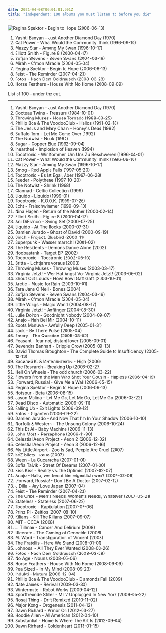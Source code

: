 ```yaml
---
date: 2021-04-08T06:01:01.301Z
title: "independent: 100 albums you must listen to before you die"
---
```

![Regina Spektor - Begin to Hope (2006-06-13)](http://coverartarchive.org/release/7c48653c-8e50-4f8b-91a4-25321c500fed/25262967822-500.jpg "Regina Spektor - Begin to Hope (2006-06-13)")
<ol class="albums">
<li data-cover="https://img.discogs.com/2x-W2u8k9mU9yX_EUoj7jyLfKac=/fit-in/600x600/filters:strip_icc():format(jpeg):mode_rgb():quality(90)/discogs-images/R-640394-1504973916-3642.jpeg.jpg" data-tags="folk, female vocalists, indie, alternative" role="button">Vashti Bunyan - Just Another Diamond Day (1970)</li>
<li data-cover="http://coverartarchive.org/release/cb552dc7-b0fe-4bcd-b864-1b3940baee8c/6010090362-500.jpg" data-tags="indie, female vocalists, female, alternative, indie rock, female singers, pop, rock, alternative rock, indie pop, female vocals, female vocalist, female voices, girls, indie-rock, female artists, female vocal, indie-pop, love song" role="button">Cat Power - What Would the Community Think (1996-09-10)</li>
<li data-cover="http://coverartarchive.org/release/3ee6bd30-4a23-40cb-9958-d0c321ccdff3/17361537089-500.jpg" data-tags="female vocalists, indie, alternative, alternative rock, indie rock, indie pop, female singers, female, pop, rock, girls, indie-rock, female vocals, female vocalist, female artists, female vocal, female voices, indie-pop" role="button">Mazzy Star - Among My Swan (1996-10-17)</li>
<li data-cover="http://coverartarchive.org/release/8bc521b4-57af-4b4c-88a1-ad214c9c6516/9560550155-500.jpg" data-tags="singer-songwriter, indie" role="button">Elliott Smith - Figure 8 (2000-04-17)</li>
<li data-cover="https://img.discogs.com/m0fgdWmyM4wTAr76YR_8WWo8On0=/fit-in/373x369/filters:strip_icc():format(jpeg):mode_rgb():quality(90)/discogs-images/R-5218555-1387813137-1639.jpeg.jpg" data-tags="indie, folk" role="button">Sufjan Stevens - Seven Swans (2004-03-16)</li>
<li data-cover="https://img.discogs.com/kqYj4ochAeSGmKUFfOnxgKhxmf0=/fit-in/475x422/filters:strip_icc():format(jpeg):mode_rgb():quality(90)/discogs-images/R-525696-1285843401.jpeg.jpg" data-tags="indie, female vocalists, female, indie pop, rock, indie rock, female vocalist, pop, alternative, alternative rock, girls, indie-rock, female vocals, female artists, female vocal, female voices, female singers, indie-pop, love song" role="button">Mirah - C'mon Miracle (2004-05-04)</li>
<li data-cover="http://coverartarchive.org/release/7c48653c-8e50-4f8b-91a4-25321c500fed/25262967822-500.jpg" data-tags="female vocalists, indie, singer-songwriter" role="button">Regina Spektor - Begin to Hope (2006-06-13)</li>
<li data-cover="http://coverartarchive.org/release/805d6908-afee-3a49-b6e0-e9ca5ce6a452/16767229098-500.jpg" data-tags="indie, female vocalists, indie pop, female vocalist, pop, alternative, indie rock" role="button">Feist - The Reminder (2007-04-23)</li>
<li data-cover="https://img.discogs.com/qzlW8t5AFmKYH4gFc8H440mJfUo=/fit-in/456x408/filters:strip_icc():format(jpeg):mode_rgb():quality(90)/discogs-images/R-2054920-1261748799.jpeg.jpg" data-tags="indie" role="button">Fotos - Nach Dem Goldrausch (2008-03-28)</li>
<li data-cover="http://coverartarchive.org/release/4c13817e-a16c-47d6-85ab-aa6f6d826705/24225147925-500.jpg" data-tags="indie" role="button">Horse Feathers - House With No Home (2008-09-09)</li>
</ol>
List of 100 - under the cut.
<!-- more -->

_________________

<ol class="albums">
<li data-cover="https://img.discogs.com/2x-W2u8k9mU9yX_EUoj7jyLfKac=/fit-in/600x600/filters:strip_icc():format(jpeg):mode_rgb():quality(90)/discogs-images/R-640394-1504973916-3642.jpeg.jpg" data-tags="folk, female vocalists, indie, alternative" role="button">
Vashti Bunyan - Just Another Diamond Day (1970)
</li>
<li data-cover="http://coverartarchive.org/release/bc6dee20-448c-387d-8eb4-a7cb737ae1b7/23441368012-500.jpg" data-tags="dream pop" role="button">
Cocteau Twins - Treasure (1984-10-01)
</li>
<li data-cover="https://img.discogs.com/dHAYNvJfhBXBVhvoDlUWI9rAjwI=/fit-in/438x292/filters:strip_icc():format(jpeg):mode_rgb():quality(90)/discogs-images/R-6865107-1428552093-3366.png.jpg" data-tags="indie, rock" role="button">
Throwing Muses - House Tornado (1988-03-25)
</li>
<li data-cover="http://coverartarchive.org/release/d44523f5-6b8f-47d6-9d81-f9a6d546d771/12675036875-500.jpg" data-tags="indie, rock, alternative, alternative rock, experimental, indie rock, new wave, 90s, german, independent" role="button">
Phillip Boa & The VoodooClub - Helios (1991-02-18)
</li>
<li data-cover="https://img.discogs.com/UMBJGIOlHKIlyuDcv3xQGsGIxKA=/fit-in/600x583/filters:strip_icc():format(jpeg):mode_rgb():quality(90)/discogs-images/R-15177157-1587702788-9526.jpeg.jpg" data-tags="shoegaze, alternative rock" role="button">
The Jesus and Mary Chain - Honey's Dead (1992)
</li>
<li data-cover="http://coverartarchive.org/release/29c25de4-4006-4114-a646-87569da95463/13904275704-500.jpg" data-tags="rock" role="button">
Buffalo Tom - Let Me Come Over (1992)
</li>
<li data-cover="http://coverartarchive.org/release/b374a467-ff3c-42b5-938b-9320e96c617b/15060246726-500.jpg" data-tags="indie rock" role="button">
The Notwist - Nook (1992)
</li>
<li data-cover="http://coverartarchive.org/release/b68bd93e-0b34-41b8-8e63-540836e863f0/3020420613-500.jpg" data-tags="90s" role="button">
Sugar - Copper Blue (1992-09-04)
</li>
<li data-cover="http://coverartarchive.org/release/ba1646d0-9b8e-4a1b-9dc0-6ec4d4b19b58/15587476491-500.jpg" data-tags="melodic death metal" role="button">
Inearthed - Implosion of Heaven (1994)
</li>
<li data-cover="https://img.discogs.com/Q6Kr9R7vXlK--09-qCNVsRRrxVo=/fit-in/600x597/filters:strip_icc():format(jpeg):mode_rgb():quality(90)/discogs-images/R-915754-1189951397.jpeg.jpg" data-tags="hamburger schule" role="button">
Tocotronic - Wir Kommen Um Uns Zu Beschweren (1996-04-01)
</li>
<li data-cover="http://coverartarchive.org/release/cb552dc7-b0fe-4bcd-b864-1b3940baee8c/6010090362-500.jpg" data-tags="indie, female vocalists, female, alternative, indie rock, female singers, pop, rock, alternative rock, indie pop, female vocals, female vocalist, female voices, girls, indie-rock, female artists, female vocal, indie-pop, love song" role="button">
Cat Power - What Would the Community Think (1996-09-10)
</li>
<li data-cover="http://coverartarchive.org/release/3ee6bd30-4a23-40cb-9958-d0c321ccdff3/17361537089-500.jpg" data-tags="female vocalists, indie, alternative, alternative rock, indie rock, indie pop, female singers, female, pop, rock, girls, indie-rock, female vocals, female vocalist, female artists, female vocal, female voices, indie-pop" role="button">
Mazzy Star - Among My Swan (1996-10-17)
</li>
<li data-cover="http://coverartarchive.org/release/27d99673-cdc9-4172-bdf6-d3bd0620c0ee/15960021076-500.jpg" data-tags="singer-songwriter, 90s, indie, folk, lo-fi, mellow, slowcore" role="button">
Smog - Red Apple Falls (1997-05-20)
</li>
<li data-cover="https://img.discogs.com/rj3yPSvVgGuvJNC6KgtoVxPFxrE=/fit-in/600x597/filters:strip_icc():format(jpeg):mode_rgb():quality(90)/discogs-images/R-4237498-1359367332-4939.jpeg.jpg" data-tags="indie, rock" role="button">
Tocotronic - Es Ist Egal, Aber (1997-06-28)
</li>
<li data-cover="http://coverartarchive.org/release/5d67c139-642e-4aa6-bcac-dcf022cf31e0/15594351546-500.jpg" data-tags="rock" role="button">
Feeder - Polythene (1997-10-20)
</li>
<li data-cover="http://coverartarchive.org/release/8c989d84-6f3e-4979-83a4-13080b9d1f5d/26402415318-500.jpg" data-tags="indie rock, alternative" role="button">
The Notwist - Shrink (1998)
</li>
<li data-cover="http://coverartarchive.org/release/0acd0176-2439-4f7e-8dff-90fe721c09d3/7782868668-500.jpg" data-tags="celtic" role="button">
Clannad - Celtic Collection (1999)
</li>
<li data-cover="http://coverartarchive.org/release/30fa2fdf-76f8-3f81-a910-5e09083ce984/6374526773-500.jpg" data-tags="alternative rock" role="button">
Liquido - Liquido (1999-01)
</li>
<li data-cover="https://img.discogs.com/C1yPzphGYKvGK2o9XDSgwn9Uleg=/fit-in/600x526/filters:strip_icc():format(jpeg):mode_rgb():quality(90)/discogs-images/R-1277187-1543532413-5368.jpeg.jpg" data-tags="indie" role="button">
Tocotronic - K.O.O.K. (1999-07-26)
</li>
<li data-cover="http://coverartarchive.org/release/e9bac38b-523d-47c9-bbae-2f71630e310a/14910566886-500.jpg" data-tags="pop, echt, german" role="button">
Echt - Freischwimmer (1999-09-10)
</li>
<li data-cover="http://coverartarchive.org/release/e5a1c3ac-48a8-43bc-9351-8a8e2f165ce7/15176633516-500.jpg" data-tags="punk rock" role="button">
Nina Hagen - Return of the Mother (2000-02-14)
</li>
<li data-cover="http://coverartarchive.org/release/8bc521b4-57af-4b4c-88a1-ad214c9c6516/9560550155-500.jpg" data-tags="singer-songwriter, indie" role="button">
Elliott Smith - Figure 8 (2000-04-17)
</li>
<li data-cover="http://coverartarchive.org/release/bddcc35b-0c2a-400e-85f5-5ae247470852/5112221388-500.jpg" data-tags="ani difranco" role="button">
Ani DiFranco - Swing Set (2000-07-25)
</li>
<li data-cover="https://img.discogs.com/NmDgct-0LisXaDG0qHAfCIuKfJQ=/fit-in/600x600/filters:strip_icc():format(jpeg):mode_rgb():quality(90)/discogs-images/R-367448-1260021660.jpeg.jpg" data-tags="indie, pop, rock, 00s, english, independent, liquido, superspringsummer, cd-sammlung" role="button">
Liquido - At The Rocks (2000-07-31)
</li>
<li data-cover="http://coverartarchive.org/release/0e70135c-379b-474e-9d91-72abc1fab102/20161665425-500.jpg" data-tags="indie, alternative, singer-songwriter, rock, country, alternative rock, folk, indie pop, indie rock, acoustic, blues, guitar" role="button">
Damien Jurado - Ghost of David (2000-09-19)
</li>
<li data-cover="http://coverartarchive.org/release/f63fb048-025e-4e6d-a84c-5ba1b3d2ce9c/17554691886-500.jpg" data-tags="indie, rock, alternative, independent, pennsylvania" role="button">
Sinch - Project: Bluebird (2000-11)
</li>
<li data-cover="https://img.discogs.com/9is2WPiWkRw5_9HgrMcVniiSzic=/fit-in/600x602/filters:strip_icc():format(jpeg):mode_rgb():quality(90)/discogs-images/R-600019-1522585455-5691.jpeg.jpg" data-tags="indie pop, independent" role="button">
Superpunk - Wasser marsch! (2001-02)
</li>
<li data-cover="https://img.discogs.com/AVjg1ElspB_lfTdDGy3orfG-sB8=/fit-in/555x555/filters:strip_icc():format(jpeg):mode_rgb():quality(90)/discogs-images/R-101818-1354773221-5411.jpeg.jpg" data-tags="electronic, experimental, fantastic, late night, avant-garde, soundscapes, independent, post-revolutionary pop song, powerful, achingly intelligent, avantgarde pop, good producer, nancykitten all-time favourite albums, fan fan fan tastic, like passing clouds, brainstrain, czalbums" role="button">
The Residents - Demons Dance Alone (2002)
</li>
<li data-cover="http://coverartarchive.org/release/4e9b7001-9773-44a6-9ad9-5a8034cb6914/2415885439-500.jpg" data-tags="hoobastank" role="button">
Hoobastank - Target EP (2002)
</li>
<li data-cover="http://coverartarchive.org/release/a990a17a-148d-44c8-b6e5-b4c106aa5dcb/4817859250-500.jpg" data-tags="hamburger schule" role="button">
Tocotronic - Tocotronic (2002-06-10)
</li>
<li data-cover="https://img.discogs.com/FIzBpyfghRgblRvYdRTZXe9jrx0=/fit-in/600x530/filters:strip_icc():format(jpeg):mode_rgb():quality(90)/discogs-images/R-1977021-1256245367.jpeg.jpg" data-tags="indie, alternative, alternative rock, indie rock, guitar, deutsch, german, berlin, deutschsprachig, indierock, underground, perlen deutschsprachiger popmusik, independent, great songs, favourite artists, favourite bands, german artists, like it, classic album, german bands, deutschsprachige musik, genial, german indie, fuck it all, alternative and indie, deutschsprachiges, german independent, excellent lyrics, perfekte texte, gitarrenmusik, lieblingsalben, einfach die besten, deutschsprachig und grandios, meine kleine welt, einfach die groessten, auf meiner festplatte, in meinem plattenschrank" role="button">
Britta - Lichtjahre voraus (2003)
</li>
<li data-cover="http://coverartarchive.org/release/508c9259-22a6-4984-9449-542e8fe66256/5886982118-500.jpg" data-tags="rock, alternative" role="button">
Throwing Muses - Throwing Muses (2003-03-17)
</li>
<li data-cover="http://coverartarchive.org/release/de0aba33-defb-4e4d-8b95-2d499c0b3ec0/3333205469-500.jpg" data-tags="pop, deutsch, german" role="button">
Virginia Jetzt! - Wer Hat Angst Vor Virginia Jetzt! (2003-06-02)
</li>
<li data-cover="https://img.discogs.com/6GJfVqXu_BJ_fRyCbg5ue7oXqlI=/fit-in/208x208/filters:strip_icc():format(jpeg):mode_rgb():quality(90)/discogs-images/R-4383615-1363448225-9578.jpeg.jpg" data-tags="indie, swedish, indie rock" role="button">
Shout Out Louds - Howl Howl Gaff Gaff (2003-10-01)
</li>
<li data-cover="https://img.discogs.com/Aw6jGBRGiClMUr4q8_3lGs2S0Ro=/fit-in/480x462/filters:strip_icc():format(jpeg):mode_rgb():quality(90)/discogs-images/R-8573537-1464317671-3385.jpeg.jpg" data-tags="indie, canada, calm, acoustic, canadian, singer, guitar, songwriter, winter, loop, cold, rain, lonely, vancouver, independent, arctic, layered, indie-canada, i wanna hear it" role="button">
Arctic - Music for Rain (2003-10-01)
</li>
<li data-cover="https://img.discogs.com/2pmcZrViIglazE1B20EN20LJY9U=/fit-in/450x405/filters:strip_icc():format(jpeg):mode_rgb():quality(90)/discogs-images/R-1184688-1199127294.gif.jpg" data-tags="folk, indie, singer-songwriter, female vocalists, acoustic, female, country, alternative, alternative rock, indie pop, indie rock, sad, slow, calm, sadcore, folk-rock, americana, blues, minimal, guitar, girls, songwriter, american, mellow, alt-country, melancholy, sleep, freak folk, soft, folk rock, new weird america, emotional, female vocals, indie folk, female vocalist, singer songwriter, 00s, female artists, female vocal, alt rock, female voices, female singers, independent, female singer-songwriter, tracks, singer songwriters, slow-coustic, alt, quiet music, quiet voices, pop, rock, indie-rock, indie-pop" role="button">
Tara Jane O'Neil - Bones (2004)
</li>
<li data-cover="https://img.discogs.com/m0fgdWmyM4wTAr76YR_8WWo8On0=/fit-in/373x369/filters:strip_icc():format(jpeg):mode_rgb():quality(90)/discogs-images/R-5218555-1387813137-1639.jpeg.jpg" data-tags="indie, folk" role="button">
Sufjan Stevens - Seven Swans (2004-03-16)
</li>
<li data-cover="https://img.discogs.com/kqYj4ochAeSGmKUFfOnxgKhxmf0=/fit-in/475x422/filters:strip_icc():format(jpeg):mode_rgb():quality(90)/discogs-images/R-525696-1285843401.jpeg.jpg" data-tags="indie, female vocalists, female, indie pop, rock, indie rock, female vocalist, pop, alternative, alternative rock, girls, indie-rock, female vocals, female artists, female vocal, female voices, female singers, indie-pop, love song" role="button">
Mirah - C'mon Miracle (2004-05-04)
</li>
<li data-cover="https://img.discogs.com/iVvwkqtoSnUexSg2FgDy1yZGPC4=/fit-in/500x500/filters:strip_icc():format(jpeg):mode_rgb():quality(90)/discogs-images/R-1453334-1243153042.jpeg.jpg" data-tags="indie, country, alternative, folk, indie pop, indie rock, sad, singer-songwriter, acoustic, blues, mellow, alt-country, melancholy, folk rock, slow, calm, lo-fi, americana, moody, songwriter, winter, sleep, folk noir, freak folk, soft, emotional, slowcore, quiet, indie folk, alt country, singer songwriter, alternative folk, singer-songwriters, short song, alt rock, hippie, indie-folk, independent, lyrics, lo fi, slow-coustic, post folk, chamber folk, neofreak-folk, euphoric misery, concentration, folk me, quiet voices, singersongwriters" role="button">
Little Wings - Magic Wand (2004-08-17)
</li>
<li data-cover="http://coverartarchive.org/release/8831ba18-6e18-4289-b215-97607fcce406/12547390168-500.jpg" data-tags="deutsch" role="button">
Virginia Jetzt! - Anfänger (2004-08-30)
</li>
<li data-cover="http://coverartarchive.org/release/fed28e2c-49ee-4b8d-859a-104cf4536389/27813782373-500.jpg" data-tags="indie, alternative, female vocalists, female, alternative rock, indie pop, indie rock, girls, female vocals, female vocalist, female artists, female vocal, female voices, female singers, pop, rock, indie-rock, indie-pop, folk, love song, female singer-songwriter, quiet voices, singer-songwriter, acoustic, guitar, songwriter, country, sad, slow, calm, sadcore, folk-rock, americana, blues, minimal, american, mellow, alt-country, melancholy, sleep, freak folk, soft, folk rock, new weird america, emotional, intimate, indie folk, singer songwriter, 00s, alt rock, independent, tracks, slow-coustic, alt, lyrics, singer songwriters, quiet music" role="button">
Julie Doiron - Goodnight Nobody (2004-09-07)
</li>
<li data-cover="http://coverartarchive.org/release/dd89e8b2-d1ef-4138-87fa-3090283ecd09/24474790892-500.jpg" data-tags="german" role="button">
Anajo - Nah Bei Mir (2004-10-11)
</li>
<li data-cover="http://coverartarchive.org/release/a7a4036c-7b50-3fb9-9139-0c08ed283dbe/4524314703-500.jpg" data-tags="hip-hop" role="button">
Roots Manuva - Awfully Deep (2005-01-31)
</li>
<li data-cover="http://coverartarchive.org/release/fb6ead49-5a5f-4bbc-a63b-a9c54dc4685c/9371569294-500.jpg" data-tags="post-hardcore" role="button">
Lack - Be There Pulse (2005-04)
</li>
<li data-cover="http://coverartarchive.org/release/a7337747-fa84-4d3f-aa12-e53ad43cf745/4889657836-500.jpg" data-tags="emo, christian, emocore, rock, post-hardcore" role="button">
Emery - The Question (2005-08-02)
</li>
<li data-cover="http://coverartarchive.org/release/e9abe505-f394-412e-8896-d04c54fb2158/17902838831-500.jpg" data-tags="indie, acoustic, folk, singer-songwriter, tasty, favorites ever" role="button">
Peasant - fear not, distant lover (2005-09-01)
</li>
<li data-cover="https://img.discogs.com/anzSGKFBMIcDM4gL8mANEVa6RAs=/fit-in/433x430/filters:strip_icc():format(jpeg):mode_rgb():quality(90)/discogs-images/R-1194124-1608722085-6124.jpeg.jpg" data-tags="folk" role="button">
Devendra Banhart - Cripple Crow (2005-09-13)
</li>
<li data-cover="https://img.discogs.com/9vKu5Q4C19LIxfCv-VXltAkv8Bs=/fit-in/493x500/filters:strip_icc():format(jpeg):mode_rgb():quality(90)/discogs-images/R-743647-1156013986.jpeg.jpg" data-tags="folk, avant-folk" role="button">
David Thomas Broughton - The Complete Guide to Insufficiency (2005-12-13)
</li>
<li data-cover="https://img.discogs.com/H5DvQW_nv2es-RFHS6h_xS5WDhU=/fit-in/600x598/filters:strip_icc():format(jpeg):mode_rgb():quality(90)/discogs-images/R-4600018-1380884435-5113.jpeg.jpg" data-tags="russian, independent, russian rock, art-rock, free download, russian songwriter, free mp3" role="button">
Василий К. & Интеллигенты - High (2006)
</li>
<li data-cover="http://coverartarchive.org/release/0f768b23-31c9-405a-98d7-ff92ce9b9498/19881567102-500.jpg" data-tags="pop, british, indie rock, twee, twee as fuck, independent, leeds, lms artist, west yorkshire, i should check out, teacup, xavi best of 2006" role="button">
The Research - Breaking Up (2006-02-27)
</li>
<li data-cover="https://img.discogs.com/42_OxsybCfNTvgAOAT20IVyJ4OI=/fit-in/300x300/filters:strip_icc():format(jpeg):mode_rgb():quality(90)/discogs-images/R-3250665-1322381207.jpeg.jpg" data-tags="indie, alternative rock, independent, i downloaded, playrec" role="button">
Hell On Wheels - The odd church (2006-03-22)
</li>
<li data-cover="https://img.discogs.com/-vRLqy0OkPeNfxANrLYevcqFPa0=/fit-in/337x337/filters:strip_icc():format(jpeg):mode_rgb():quality(90)/discogs-images/R-1327632-1209967985.jpeg.jpg" data-tags="folk, singer-songwriter, acoustic, alt-country, indie folk, americana, indie, guitar, new weird america, lyrics, country, quiet, calm, mellow, sad, songwriter, lo-fi, alt country, waterhouse records, vancouver, slow, short song" role="button">
Flowers From the Man Who Shot Your Cousin - Hapless (2006-04-19)
</li>
<li data-cover="http://coverartarchive.org/release/747f5ed3-350f-487e-8253-10318c205e6d/20615014643-500.jpg" data-tags="alternative" role="button">
¡Forward, Russia! - Give Me a Wall (2006-05-15)
</li>
<li data-cover="http://coverartarchive.org/release/7c48653c-8e50-4f8b-91a4-25321c500fed/25262967822-500.jpg" data-tags="female vocalists, indie, singer-songwriter" role="button">
Regina Spektor - Begin to Hope (2006-06-13)
</li>
<li data-cover="https://img.discogs.com/bX__werl5UulpJOjIWrbKPqDK6k=/fit-in/600x600/filters:strip_icc():format(jpeg):mode_rgb():quality(90)/discogs-images/R-11812319-1522797050-7414.jpeg.jpg" data-tags="indie, rock, indy, independent, podsafe, discoverockult" role="button">
Hotspur - Beta (2006-08-15)
</li>
<li data-cover="http://coverartarchive.org/release/a3be0b9b-874e-44ff-8054-d4dc6ec189d0/10720411555-500.jpg" data-tags="singer-songwriter, indie, country, alternative, folk, indie pop, indie rock, sad, slow, calm, acoustic, lo-fi, americana, blues, moody, songwriter, winter, mellow, alt-country, melancholy, sleep, folk noir, freak folk, soft, folk rock, emotional, slowcore, quiet, indie folk, alt country, singer songwriter, alternative folk, singer-songwriters, short song, alt rock, hippie, indie-folk, independent, lyrics, lo fi, slow-coustic, post folk, chamber folk, neofreak-folk, euphoric misery, concentration, folk me, quiet voices, singersongwriters, quiet  music" role="button">
Jason Molina - Let Me Go, Let Me Go, Let Me Go (2006-08-22)
</li>
<li data-cover="https://img.discogs.com/F7NdB3AiaY8hk3T_jOsqSELwcIc=/fit-in/600x600/filters:strip_icc():format(jpeg):mode_rgb():quality(90)/discogs-images/R-800221-1160064522.jpeg.jpg" data-tags="alternative, electro, female vocalist" role="button">
Dead Disco - Automatic (2006-09-11)
</li>
<li data-cover="http://coverartarchive.org/release/34674812-212e-4ab6-bd87-6c9f370858da/4786446537-500.jpg" data-tags="alternative rock, remix" role="button">
Falling Up - Exit Lights (2006-09-12)
</li>
<li data-cover="https://img.discogs.com/hwppNeodbGUOmobp4zMpjR1iz5o=/fit-in/300x249/filters:strip_icc():format(jpeg):mode_rgb():quality(90)/discogs-images/R-834520-1175612604.jpeg.jpg" data-tags="indie, rock, german, independent, singles i own" role="button">
Fotos - Giganten (2006-09-22)
</li>
<li data-cover="http://coverartarchive.org/release/6477df3d-e390-4bec-849c-1a45cd73039b/25010408029-500.jpg" data-tags="alternative, folk, indie, country, indie pop, indie rock, sad, singer-songwriter, slow, calm, acoustic, lo-fi, americana, blues, moody, songwriter, winter, mellow, alt-country, melancholy, sleep, folk noir, freak folk, soft, folk rock, emotional, slowcore, quiet, indie folk, alt country, singer songwriter, alternative folk, singer-songwriters, short song, alt rock, hippie, indie-folk, independent, lyrics, lo fi, slow-coustic, post folk, chamber folk, neofreak-folk, euphoric misery, concentration, folk me, quiet voices, singersongwriters, quiet  music" role="button">
Damien Jurado - And Now That I'm In Your Shadow (2006-10-10)
</li>
<li data-cover="https://img.discogs.com/o7PApQWqwex4qoVskm9UeQrNjOI=/fit-in/252x251/filters:strip_icc():format(jpeg):mode_rgb():quality(90)/discogs-images/R-869242-1167392515.jpeg.jpg" data-tags="folk, indie, country, alternative, indie pop, indie rock, sad, singer-songwriter, slow, calm, acoustic, americana, blues, songwriter, mellow, alt-country, melancholy, sleep, freak folk, soft, folk rock, emotional, indie folk, singer songwriter, alt rock, lo-fi, moody, winter, folk noir, slowcore, quiet, alt country, alternative folk, singer-songwriters, short song, hippie, indie-folk, independent, lyrics, lo fi, slow-coustic, post folk, chamber folk, neofreak-folk, euphoric misery, concentration, folk me, quiet voices, singersongwriters" role="button">
Norfolk & Western - The Unsung Colony (2006-10-24)
</li>
<li data-cover="https://via.placeholder.com/450" data-tags="lms artist" role="button">
This Et Al - Baby Machine (2006-11-13)
</li>
<li data-cover="http://coverartarchive.org/release/6e0cc7c4-39f4-40dc-b386-6ba838b3a628/2133209888-500.jpg" data-tags="poetry, spoken word, poet, poems, experimental, indie, avant-garde" role="button">
John Most - Persephone (2006-11-30)
</li>
<li data-cover="http://coverartarchive.org/release/31dec265-4f24-4db3-a1f6-ed53b223b0ec/2121752411-500.jpg" data-tags="ambient" role="button">
Celestial Aeon Project - Aeon 2 (2006-12-02)
</li>
<li data-cover="http://coverartarchive.org/release/31030a45-8f82-4a5d-8bf7-e35bf0f5f27a/2121782234-500.jpg" data-tags="instrumental, ambient, new age, soundscape" role="button">
Celestial Aeon Project - Aeon 3 (2006-12-16)
</li>
<li data-cover="http://coverartarchive.org/release/b64fb215-d1ff-4927-83e8-a1770c2ccf86/17158665020-500.jpg" data-tags="indie pop, twee pop, sigh and swoon in equal measure, independent, summer 2009, hongkong, twee twee twiddle-lee-dee" role="button">
My Little Airport - Zoo Is Sad, People Are Cruel (2007)
</li>
<li data-cover="https://img.discogs.com/GOr3a8Pygb_BmeDqJStUVaK0HwA=/fit-in/600x595/filters:strip_icc():format(jpeg):mode_rgb():quality(90)/discogs-images/R-9101757-1547585715-9438.jpeg.jpg" data-tags="russian, independent, belarus, minsk, free mp3" role="button">
beZ bileta - кино (2007)
</li>
<li data-cover="http://coverartarchive.org/release/2c208157-8a62-4859-8cb5-4c9b10b07b85/12882342362-500.jpg" data-tags="alternative" role="button">
Ween - La Cucaracha (2007-01-01)
</li>
<li data-cover="http://coverartarchive.org/release/5f9405ff-d9b6-4c12-89c5-97dbe28ad50b/5817073783-500.jpg" data-tags="swedish, female vocalists, singer-songwriter" role="button">
Sofia Talvik - Street Of Dreams (2007-01-30)
</li>
<li data-cover="https://img.discogs.com/_5gq4yfLva5ANSdponrD5c18aCs=/fit-in/600x600/filters:strip_icc():format(jpeg):mode_rgb():quality(90)/discogs-images/R-1862295-1538229572-5521.jpeg.jpg" data-tags="indie, indie rock, progressive" role="button">
Kiss Kiss - Reality vs. the Optimist (2007-02-07)
</li>
<li data-cover="http://coverartarchive.org/release/52604dc8-beb5-45e6-b491-f6d34f7c8a95/24463988060-500.jpg" data-tags="german" role="button">
Anajo - Hallo, wer kennt hier eigentlich wen? (2007-02-09)
</li>
<li data-cover="https://via.placeholder.com/450" data-tags="british, alternative" role="button">
¡Forward, Russia! - Don't Be A Doctor (2007-02-12)
</li>
<li data-cover="http://coverartarchive.org/release/78ed7599-a9e4-41fd-93ff-108a89876afc/1373397607-500.jpg" data-tags="hip-hop" role="button">
J Dilla - Jay Love Japan (2007-04)
</li>
<li data-cover="http://coverartarchive.org/release/805d6908-afee-3a49-b6e0-e9ca5ce6a452/16767229098-500.jpg" data-tags="indie, female vocalists, indie pop, female vocalist, pop, alternative, indie rock" role="button">
Feist - The Reminder (2007-04-23)
</li>
<li data-cover="http://coverartarchive.org/release/d3bcc9c4-179f-4810-92a8-99cb4e58a520/8765400755-500.jpg" data-tags="indie rock" role="button">
The Cribs - Men's Needs, Women's Needs, Whatever (2007-05-21)
</li>
<li data-cover="http://coverartarchive.org/release/3e23b9fc-89c4-48c4-b1d3-bd26122c628d/11720822356-500.jpg" data-tags="trip-hop, electronic" role="button">
Stateless - Stateless (2007-06-22)
</li>
<li data-cover="http://coverartarchive.org/release/d17bfe8d-b962-4fa5-bf71-efbe76a201ce/4817979360-500.jpg" data-tags="indie, deutsch, german, hamburger schule" role="button">
Tocotronic - Kapitulation (2007-07-06)
</li>
<li data-cover="https://img.discogs.com/U-qwxWpP9TV19e6DdXHJ_mC5V7Y=/fit-in/600x600/filters:strip_icc():format(jpeg):mode_rgb():quality(90)/discogs-images/R-1982844-1256598993.jpeg.jpg" data-tags="deutschrap" role="button">
Prinz Pi - Zeitlos (2007-08-10)
</li>
<li data-cover="http://coverartarchive.org/release/9e6302a7-65a8-4c77-a66f-e51584e4ed20/4785551575-500.jpg" data-tags="rock, indie rock, indie" role="button">
Kilians - Kill The Kilians (2007-09-07)
</li>
<li data-cover="https://img.discogs.com/dK92xqoNNknuwz6VQOUaJYO94ck=/fit-in/300x300/filters:strip_icc():format(jpeg):mode_rgb():quality(90)/discogs-images/R-1407630-1217199005.jpeg.jpg" data-tags="electronic, indie, punk, alternative, post-punk, deutsch, elektro, underground, perlen deutschsprachiger popmusik, independent, german indie, deutschsprachiges, german independent, haute areal, deutschsprachig und grandios" role="button">
MIT - CODA (2008)
</li>
<li data-cover="http://coverartarchive.org/release/4b16363d-02fe-498e-8c0b-98b7509a87be/16717106099-500.jpg" data-tags="folk, acoustic, slow-coustic, indie, alternative, singer-songwriter, lo-fi, alt-country, folk rock, indie folk, alternative folk, country, indie pop, indie rock, sad, slow, calm, americana, blues, moody, songwriter, winter, mellow, melancholy, sleep, folk noir, freak folk, soft, emotional, slowcore, quiet, alt country, singer songwriter, singer-songwriters, short song, alt rock, hippie, indie-folk, independent, lyrics, lo fi, post folk, chamber folk, neofreak-folk, euphoric misery, concentration, folk me, quiet voices, singersongwriters, quiet  music" role="button">
J. Tillman - Cancer And Delirium (2008)
</li>
<li data-cover="http://coverartarchive.org/release/345906a5-ecba-4172-ad79-b894710317bf/13821519038-500.jpg" data-tags="metal, new zealand, death metal, compilation, independent, technical death metal, 2000s, brutal death metal, demo, enhanced, new zealand metal, self-released, demo cd, 2000s metal, new zealand death metal, 2000s death metal, reissued, multiple releases under same name, deep send records, deepsend records, jamie saint merat, michael hoggard, the flood records, james boid, 2004 metal, 2004 death metal, 2004 technical death metal, 2000s technical death metal" role="button">
Ulcerate - The Coming of Genocide (2008)
</li>
<li data-cover="https://img.discogs.com/vxJaH8x8RTd8dOVYRkA24V2jWaM=/fit-in/590x598/filters:strip_icc():format(jpeg):mode_rgb():quality(90)/discogs-images/R-671642-1260644338.jpeg.jpg" data-tags="folk, singer-songwriter" role="button">
M. Ward - Transfiguration of Vincent (2008)
</li>
<li data-cover="http://coverartarchive.org/release/a7cc45cd-0290-4178-8123-817ed02baca8/3470357156-500.jpg" data-tags="indie rock, rock, indie" role="button">
The Fratellis - Here We Stand (2008-01-01)
</li>
<li data-cover="http://coverartarchive.org/release/819ef756-2c61-473a-907e-d9e75b3808b8/3366556888-500.jpg" data-tags="indie, alternative, indie rock" role="button">
Johnossi - All They Ever Wanted (2008-03-26)
</li>
<li data-cover="https://img.discogs.com/qzlW8t5AFmKYH4gFc8H440mJfUo=/fit-in/456x408/filters:strip_icc():format(jpeg):mode_rgb():quality(90)/discogs-images/R-2054920-1261748799.jpeg.jpg" data-tags="indie" role="button">
Fotos - Nach Dem Goldrausch (2008-03-28)
</li>
<li data-cover="https://via.placeholder.com/450" data-tags="noise rock, indie" role="button">
No Age - Nouns (2008-05-06)
</li>
<li data-cover="http://coverartarchive.org/release/4c13817e-a16c-47d6-85ab-aa6f6d826705/24225147925-500.jpg" data-tags="indie" role="button">
Horse Feathers - House With No Home (2008-09-09)
</li>
<li data-cover="https://via.placeholder.com/450" data-tags="electronic, electronica, trip-hop, indie, alternative, female vocalists, downtempo, germany, trip hop, independent" role="button">
Pea Sized - In My Mind (2008-09-23)
</li>
<li data-cover="https://img.discogs.com/hNM097o0PvJLvLxtOAt2N6FDENY=/fit-in/599x599/filters:strip_icc():format(jpeg):mode_rgb():quality(90)/discogs-images/R-1886740-1265741641.jpeg.jpg" data-tags="progressive rock" role="button">
Indukti - Mutum (2008-12-04)
</li>
<li data-cover="http://coverartarchive.org/release/8b81cf65-d31a-404c-baad-29ef4db618c9/18948962644-500.jpg" data-tags="indie, rock, punk, alternative, indie rock, singer-songwriter, german, 00s, independent" role="button">
Phillip Boa & The VoodooClub - Diamonds Fall (2009)
</li>
<li data-cover="https://img.discogs.com/HrGQw8XZbJHTwaAT-LToRxH0A2s=/fit-in/500x492/filters:strip_icc():format(jpeg):mode_rgb():quality(90)/discogs-images/R-7524999-1443283459-8513.jpeg.jpg" data-tags="soul, british, funk, retro, r&b, independent, classic songs" role="button">
Nate James - Revival (2009-03-30)
</li>
<li data-cover="https://img.discogs.com/E6kbyKAr4dcNNFrujhourFAxq5I=/fit-in/600x605/filters:strip_icc():format(jpeg):mode_rgb():quality(90)/discogs-images/R-701785-1459701171-9155.mpo.jpg" data-tags="indie, math rock, independent, math pop, leeds, lms artist, west yorkshire" role="button">
Wintermute - Robot Works (2009-04-12)
</li>
<li data-cover="http://coverartarchive.org/release/61fc2733-07da-44c9-b2fe-5669e497e1ae/21816596593-500.jpg" data-tags="mtv unplugged" role="button">
Sportfreunde Stiller - MTV Unplugged In New York (2009-05-22)
</li>
<li data-cover="http://coverartarchive.org/release/bad9d791-d7a2-4ce9-ad67-3aec48f1b070/4058329832-500.jpg" data-tags="idm, electronic, glitch" role="button">
Nosaj Thing - Drift Remixed (2010-11-02)
</li>
<li data-cover="http://coverartarchive.org/release/aec19256-0ba9-4405-a824-a1afd24ef6a4/2634085061-500.jpg" data-tags="doom metal, stoner metal, independent, april, cdr, april 2011, instrumental stoner metal, april 12,  2011,  ep, april 12th" role="button">
Major Kong - Orogenesis (2011-04-12)
</li>
<li data-cover="https://img.discogs.com/uXdqMJaLF5u8nUhHbf4IFjAq-Sc=/fit-in/500x500/filters:strip_icc():format(jpeg):mode_rgb():quality(90)/discogs-images/R-3599447-1336862945-7292.jpeg.jpg" data-tags="independent, sublime, incredible, stunning, brilliant lyrics, 2012 albums, we need armor" role="button">
Dawn Richard - Armor On (2012-03-27)
</li>
<li data-cover="http://coverartarchive.org/release/f7b8fff0-445f-48ad-9b66-4e48c4060b4f/5507996174-500.jpg" data-tags="rap" role="button">
Hoodie Allen - All American (2012-04-10)
</li>
<li data-cover="http://coverartarchive.org/release/0771462b-a4a1-429d-9504-50f1e7152d2d/1983036073-500.jpg" data-tags="hip-hop, soul, hiphop, underground, dmv, independent, jazz-hop, baltimore, maryland, qn5 music, extended famm, qn5, eric lau, substantial, oddisee, mello music group, the plague, algorythm, slopfunkdust, surock, the stuyvesants" role="button">
Substantial - Home Is Where The Art Is (2012-09-04)
</li>
<li data-cover="https://img.discogs.com/KVpsP9-6zOBwMJPQZtSdoPVMUkQ=/fit-in/550x550/filters:strip_icc():format(jpeg):mode_rgb():quality(90)/discogs-images/R-4646666-1370964984-9011.jpeg.jpg" data-tags="pop, soul, ethereal, rnb, independent, sublime, stunning, grammy worthy, goldenheart" role="button">
Dawn Richard - Goldenheart (2013-01-15)
</li>
</ol>